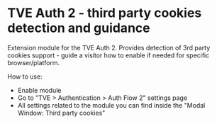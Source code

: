 TVE Auth 2 - third party cookies detection and guidance
=========
Extension module for the TVE Auth 2. Provides detection of 3rd party cookies support - guide a visitor how to enable if needed for specific browser/platform.

How to use:
- Enable module
- Go to "TVE > Authentication > Auth Flow 2" settings page
- All settings related to the module you can find inside the "Modal Window: Third party cookies"
